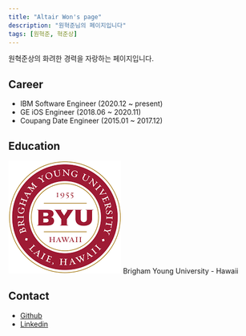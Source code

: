 ```yaml
---
title: "Altair Won's page"
description: "원혁준님의 페이지입니다"
tags: [원혁준, 혁준상]
---
```


원혁준상의 화려한 경력을 자랑하는 페이지입니다.

## Career

- IBM Software Engineer (2020.12 ~ present)
- GE iOS Engineer (2018.06 ~ 2020.11)
- Coupang Date Engineer (2015.01 ~ 2017.12)

## Education

![byuh](/img/byuh.png)
Brigham Young University - Hawaii

## Contact

- [Github](https://github.com/AltairWon)
- [Linkedin](https://www.linkedin.com/in/whj121/)
